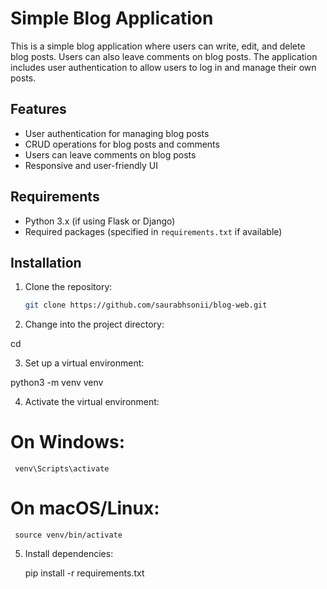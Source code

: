 # Simple Blog Application

This is a simple blog application where users can write, edit, and delete blog posts. Users can also leave comments on blog posts. The application includes user authentication to allow users to log in and manage their own posts.

## Features

- User authentication for managing blog posts
- CRUD operations for blog posts and comments
- Users can leave comments on blog posts
- Responsive and user-friendly UI

## Requirements

- Python 3.x (if using Flask or Django)
- Required packages (specified in `requirements.txt` if available)

## Installation

1. Clone the repository:

   ```bash
   git clone https://github.com/saurabhsonii/blog-web.git
   
2. Change into the project directory:

  cd <project-directory>

3. Set up a virtual environment:

  python3 -m venv venv
  
4. Activate the virtual environment:
  
  # On Windows:
     venv\Scripts\activate
  
   # On macOS/Linux:
     source venv/bin/activate
  
5. Install dependencies:

     pip install -r requirements.txt
